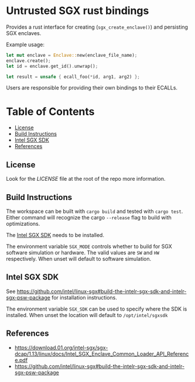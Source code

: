 # Untrusted SGX rust bindings

Provides a rust interface for creating (`sgx_create_enclave()`) and persisting SGX enclaves.

Example usage:
```rust
let mut enclave = Enclave::new(enclave_file_name);
enclave.create();
let id = enclave.get_id().unwrap();

let result = unsafe { ecall_foo(*id, arg1, arg2) };
```

Users are responsible for providing their own bindings to their ECALLs. 

# Table of Contents

- [License](#license)
- [Build Instructions](#build-instructions)
- [Intel SGX SDK](#intel-sgx-sdk)
- [References](#references)

## License

Look for the *LICENSE* file at the root of the repo more information.

## Build Instructions

The workspace can be built with `cargo build` and tested with `cargo test`. Either command will recognize the
cargo `--release` flag to build with optimizations.

The [Intel SGX SDK](#intel-sgx-sdk) needs to be installed.

The environment variable `SGX_MODE` controls whether to build for SGX software simulation or hardware. The valid values
are `SW` and `HW` respectively.  When unset will default to software simulation.

## Intel SGX SDK

See https://github.com/intel/linux-sgx#build-the-intelr-sgx-sdk-and-intelr-sgx-psw-package for installation
instructions. 

The environment variable `SGX_SDK` can be used to specify where the SDK is installed. When unset the location will
default to `/opt/intel/sgxsdk`

## References

* https://download.01.org/intel-sgx/sgx-dcap/1.13/linux/docs/Intel_SGX_Enclave_Common_Loader_API_Reference.pdf
* https://github.com/intel/linux-sgx#build-the-intelr-sgx-sdk-and-intelr-sgx-psw-package 
